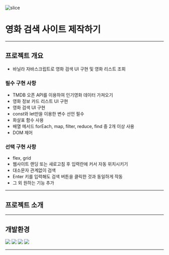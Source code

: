 ![slice](https://capsule-render.vercel.app/api?type=slice&color=0066ff&height=200&text=JavaScript&fontAlign=75&rotate=13&fontAlignY=25&desc=&descAlign=70.&descAlignY=44&fontColor=fff)



# 영화 검색 사이트 제작하기
---
## 프로젝트 개요
- 바닐라 자바스크립트로 영화 검색 UI 구현 및 영화 리스트 조회


### 필수 구현 사항
- TMDB 오픈 API를 이용하여 인기영화 데이터 가져오기
- 영화 정보 카드 리스트 UI 구현
- 영화 검색 UI 구현
- const와 let만을 이용한 변수 선언 필수
- 화살표 함수 사용
- 배열 메서드 forEach, map, filter, reduce, find 중 2개 이상 사용
- DOM 제어
### 선택 구현 사항
- flex, grid
- 웹사이트 랜딩 또는 새로고침 후 입력란에 커서 자동 위치시키기
- 대소문자 관계없이 검색
- Enter 키를 입력해도 검색 버튼을 클릭한 것과 동일하게 작동
- 그 외 원하는 기능 추가
---
## 프로젝트 소개

---
## 개발환경
<img src="https://img.shields.io/badge/html5-E34F26?style=for-the-badge&logo=html5&logoColor=white"> <img src="https://img.shields.io/badge/css3-1572B6?style=for-the-badge&logo=css3&logoColor=white"> <img src="https://img.shields.io/badge/bootstrap-7952B3?style=for-the-badge&logo=bootstrap&logoColor=white"> <img src="https://img.shields.io/badge/javascript-F7DF1E?style=for-the-badge&logo=javascript&logoColor=white">

---

